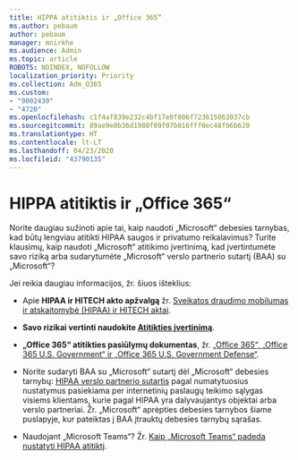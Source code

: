 ```yaml
---
title: HIPPA atitiktis ir „Office 365“
ms.author: pebaum
author: pebaum
manager: mnirkhe
ms.audience: Admin
ms.topic: article
ROBOTS: NOINDEX, NOFOLLOW
localization_priority: Priority
ms.collection: Adm_O365
ms.custom:
- "9002430"
- "4720"
ms.openlocfilehash: c1f4af839e232c4bf17e0f806f723615063037cb
ms.sourcegitcommit: 89ae9e8b36d1980f89f07b016fff0ec48f96b620
ms.translationtype: HT
ms.contentlocale: lt-LT
ms.lasthandoff: 04/23/2020
ms.locfileid: "43790135"
---
```

# <a name="hippa-compliance-and-office-365"></a>HIPPA atitiktis ir „Office 365“

Norite daugiau sužinoti apie tai, kaip naudoti „Microsoft“ debesies tarnybas, kad būtų lengviau atitikti HIPAA saugos ir privatumo reikalavimus?  Turite klausimų, kaip naudoti „Microsoft“ atitikimo įvertinimą, kad įvertintumėte savo riziką arba sudarytumėte „Microsoft“ verslo partnerio sutartį (BAA) su „Microsoft“?  

Jei reikia daugiau informacijos, žr. šiuos išteklius:

- Apie **HIPAA ir HITECH akto apžvalgą** žr. [Sveikatos draudimo mobilumas ir atskaitomybė (HIPAA) ir HITECH aktai](https://docs.microsoft.com/microsoft-365/compliance/offering-hipaa-hitech?view=o365-worldwide).

- **Savo rizikai vertinti naudokite [Atitikties įvertinimą](https://docs.microsoft.com/microsoft-365/compliance/offering-hipaa-hitech?view=o365-worldwide#use-microsoft-compliance-score-to-assess-your-risk)**.

- **„Office 365“ atitikties pasiūlymų dokumentas**, žr. [„Office 365“, „Office 365 U.S. Government“ ir „Office 365 U.S. Government Defense“](https://go.microsoft.com/fwlink/p/?LinkID=2077751).

- Norite sudaryti BAA su „Microsoft“ sutartį dėl „Microsoft“ debesies tarnybų: [HIPAA verslo partnerio sutartis](https://aka.ms/BAA) pagal numatytuosius nustatymus pasiekiama per internetinių paslaugų teikimo sąlygas visiems klientams, kurie pagal HIPAA yra dalyvaujantys objektai arba verslo partneriai. Žr. „Microsoft“ aprėpties debesies tarnybos šiame puslapyje, kur pateiktas į BAA įtrauktų debesies tarnybų sąrašas.

- Naudojant „Microsoft Teams“? Žr. [Kaip „Microsoft Teams“ padeda nustatyti HIPAA atitiktį](https://www.microsoft.com/microsoft-365/blog/2019/04/30/white-paper-microsoft-teams-healthcare-providers-hipaa-compliance/).
